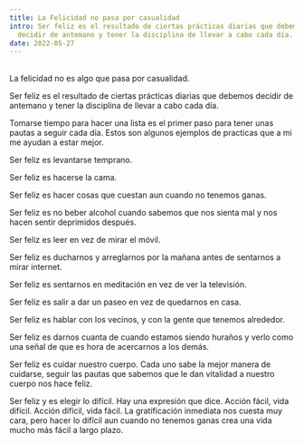```yaml
---
title: La Felicidad no pasa por casualidad
intro: Ser feliz es el resultado de ciertas prácticas diarias que debemos
  decidir de antemano y tener la disciplina de llevar a cabo cada día.
date: 2022-05-27
---
```

\
La felicidad no es algo que pasa por casualidad. 

Ser feliz es el resultado de ciertas prácticas diarias que debemos decidir de antemano y tener la disciplina de llevar a cabo cada día. 

Tomarse tiempo para hacer una lista es el primer paso para tener unas pautas a seguir cada dia. Estos son algunos ejemplos de practicas que a mi me ayudan a estar mejor.

Ser feliz es levantarse temprano. 

Ser feliz es hacerse la cama. 

Ser feliz es hacer cosas que cuestan aun cuando no tenemos ganas. 

Ser feliz es no beber alcohol cuando sabemos que nos sienta mal y nos hacen sentir deprimidos después. 

Ser feliz es leer en vez de mirar el móvil. 

Ser feliz es ducharnos y arreglarnos por la mañana antes de sentarnos a mirar internet. 

Ser feliz es sentarnos en meditación en vez de ver la televisión. 

Ser feliz es salir a dar un paseo en vez de quedarnos en casa. 

Ser feliz es hablar con los vecinos, y con la gente que tenemos alrededor. 

Ser feliz es darnos cuanta de cuando estamos siendo huraños y verlo como una señal de que es hora de acercarnos a los demás. 

Ser feliz es cuidar nuestro cuerpo. Cada uno sabe la mejor manera de cuidarse, seguir las pautas que sabemos que le dan vitalidad a nuestro cuerpo nos hace feliz. 

Ser feliz y es elegir lo difícil. Hay una expresión que dice. Acción fácil, vida difícil. Acción difícil, vida fácil. La gratificación inmediata nos cuesta muy cara, pero hacer lo difícil aun cuando no tenemos ganas crea una vida mucho más fácil a largo plazo.
